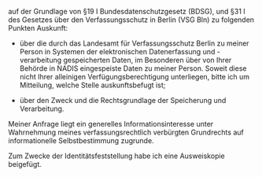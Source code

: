 auf der Grundlage von §19 I Bundesdatenschutzgesetz (BDSG),
und §31 I des Gesetzes über den Verfassungsschutz in Berlin (VSG Bln)
zu folgenden Punkten Auskunft:

+ über die durch das Landesamt für Verfassungsschutz Berlin zu meiner Person
  in Systemen der elektronischen Datenerfassung und -verarbeitung gespeicherten
  Daten, im Besonderen über von Ihrer Behörde in NADIS eingespeiste Daten zu meiner
  Person.
  Soweit diese nicht Ihrer alleinigen Verfügungsberechtigung unterliegen, bitte
  ich um Mitteilung, welche Stelle auskunftsbefugt ist;

+ über den Zweck und die Rechtsgrundlage der Speicherung und Verarbeitung.

Meiner Anfrage liegt ein generelles Informationsinteresse unter Wahrnehmung
meines verfassungsrechtlich verbürgten Grundrechts auf informationelle
Selbstbestimmung zugrunde.

Zum Zwecke der Identitätsfeststellung habe ich eine Ausweiskopie beigefügt.
